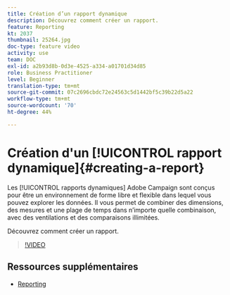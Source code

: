 ```yaml
---
title: Création d’un rapport dynamique
description: Découvrez comment créer un rapport.
feature: Reporting
kt: 2037
thumbnail: 25264.jpg
doc-type: feature video
activity: use
team: DOC
exl-id: a2b93d8b-0d3e-4525-a334-a01701d34d85
role: Business Practitioner
level: Beginner
translation-type: tm+mt
source-git-commit: 07c2696cbdc72e24563c5d1442bf5c39b22d5a22
workflow-type: tm+mt
source-wordcount: '70'
ht-degree: 44%

---
```


# Création d&#39;un [!UICONTROL rapport dynamique]{#creating-a-report}

Les [!UICONTROL rapports dynamiques] Adobe Campaign sont conçus pour être un environnement de forme libre et flexible dans lequel vous pouvez explorer les données. Il vous permet de combiner des dimensions, des mesures et une plage de temps dans n’importe quelle combinaison, avec des ventilations et des comparaisons illimitées.

Découvrez comment créer un rapport.

>[!VIDEO](https://video.tv.adobe.com/v/25264/?quality=12)

## Ressources supplémentaires

* [Reporting](https://docs.adobe.com/content/help/fr-FR/campaign-standard/using/reporting/about-reporting/about-dynamic-reports.html)
